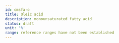 ```yaml
---
id: cmsfa-o
title: Oleic acid
description: monounsaturated fatty acid
status: draft
unit: '%'
range: reference ranges have not been established
---
```


